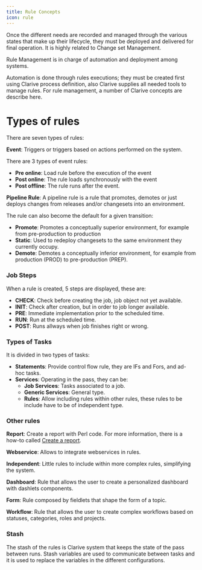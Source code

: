 ```yaml
---
title: Rule Concepts
icon: rule
---
```


Once the different needs are recorded and managed through the
various states that make up their lifecycle, they must be deployed and delivered for final operation.
It is highly related to Change set Management.

Rule Management is in charge of automation and deployment among systems.

Automation is done through rules executions; they must be
created first using Clarive process definition, also Clarive supplies
all needed tools to manage rules. For rule management, a number of
Clarive concepts are describe here.

Types of rules
==============

There are seven types of rules:

**Event**: Triggers or triggers based on actions performed on the system.

There are 3 types of event rules:

- **Pre online**: Load rule before the execution of the event
- **Post online**: The rule loads synchronously with the event
- **Post offline**: The rule runs after the event.

**Pipeline Rule**: A pipeline rule is a rule that promotes, demotes or just deploys
changes from releases and/or changesets into an environment.

The rule can also become the default for a given transition:

- **Promote**: Promotes a conceptually superior environment,
for example from pre-production to production
- **Static**: Used to redeploy changesets to the same environment
they currently occupy.
- **Demote**: Demotes a conceptually inferior environment,
for example from production (PROD) to pre-production (PREP).

### Job Steps

When a rule is created, 5 steps are displayed, these are:

- **CHECK**: Check before creating the job, job object not yet available.
- **INIT**: Check after creation, but in order to job longer available.
- **PRE**: Immediate implementation prior to the scheduled time.
- **RUN**: Run at the scheduled time.
- **POST**: Runs allways when job finishes right or wrong.


### Types of Tasks

It is divided in two types of tasks:

- **Statements**: Provide control flow rule, they are IFs and Fors, and ad- hoc tasks.
- **Services**: Operating in the pass,  they can be:
    - **Job Services**: Tasks associated to a job.
    - **Generic Services**: General type.
    - **Rules**: Allow including rules within other rules, these rules to
be include have to be of independent type.


### Other rules

**Report**: Create a report with Perl code. For more information, there is a how-to
called [Create a report](how-to/create-reports).

**Webservice**: Allows to integrate webservices in rules.

**Independent**: Little rules to include within more complex rules, simplifying the system.

**Dashboard**: Rule that allows the user to create a personalized dashboard with dashlets components.

**Form**: Rule composed by fieldlets that shape the form of a topic.

**Workflow**: Rule that allows the user to create complex workflows based on statuses, categories,
roles and projects.


### Stash

The stash of the rules is Clarive system that keeps the state of the pass between runs.
Stash variables are used to communicate between tasks and
it is used to replace the variables in the different configurations.
